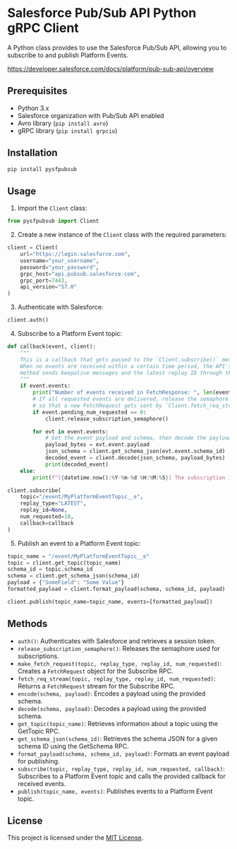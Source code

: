 # Salesforce Pub/Sub API Python gRPC Client

A Python class provides to use the Salesforce Pub/Sub API, allowing you to subscribe to and publish Platform Events.

https://developer.salesforce.com/docs/platform/pub-sub-api/overview

## Prerequisites

- Python 3.x
- Salesforce organization with Pub/Sub API enabled
- Avro library (`pip install avro`)
- gRPC library (`pip install grpcio`)

## Installation

```bash
pip install pysfpubsub
```

## Usage

1. Import the `Client` class:

```python
from pysfpubsub import Client
```

2. Create a new instance of the `Client` class with the required parameters:

```python
client = Client(
    url="https://login.salesforce.com",
    username="your_username",
    password="your_password",
    grpc_host="api.pubsub.salesforce.com",
    grpc_port=7443,
    api_version="57.0"
)
```

3. Authenticate with Salesforce:

```python
client.auth()
```

4. Subscribe to a Platform Event topic:

```python
def callback(event, client):
    """
    This is a callback that gets passed to the `Client.subscribe()` method.
    When no events are received within a certain time period, the API's subscribe
    method sends keepalive messages and the latest replay ID through this callback.
    """
    if event.events:
        print("Number of events received in FetchResponse: ", len(event.events))
        # If all requested events are delivered, release the semaphore
        # so that a new FetchRequest gets sent by `Client.fetch_req_stream()`.
        if event.pending_num_requested == 0:
            client.release_subscription_semaphore()

        for evt in event.events:
            # Get the event payload and schema, then decode the payload
            payload_bytes = evt.event.payload
            json_schema = client.get_schema_json(evt.event.schema_id)
            decoded_event = client.decode(json_schema, payload_bytes)
            print(decoded_event)
    else:
        print(f"[{datetime.now():%Y-%m-%d %H:%M:%S}] The subscription is active.")

client.subscribe(
    topic="/event/MyPlatformEventTopic__e",
    replay_type="LATEST",
    replay_id=None,
    num_requested=10,
    callback=callback
)
```

5. Publish an event to a Platform Event topic:

```python
topic_name = "/event/MyPlatformEventTopic__e"
topic = client.get_topic(topic_name)
schema_id = topic.schema_id
schema = client.get_schema_json(schema_id)
payload = {"SomeField": "Some Value"}
formatted_payload = client.format_payload(schema, schema_id, payload)

client.publish(topic_name=topic_name, events=[formatted_payload])
```

## Methods

- `auth()`: Authenticates with Salesforce and retrieves a session token.
- `release_subscription_semaphore()`: Releases the semaphore used for subscriptions.
- `make_fetch_request(topic, replay_type, replay_id, num_requested)`: Creates a `FetchRequest` object for the Subscribe RPC.
- `fetch_req_stream(topic, replay_type, replay_id, num_requested)`: Returns a `FetchRequest` stream for the Subscribe RPC.
- `encode(schema, payload)`: Encodes a payload using the provided schema.
- `decode(schema, payload)`: Decodes a payload using the provided schema.
- `get_topic(topic_name)`: Retrieves information about a topic using the GetTopic RPC.
- `get_schema_json(schema_id)`: Retrieves the schema JSON for a given schema ID using the GetSchema RPC.
- `format_payload(schema, schema_id, payload)`: Formats an event payload for publishing.
- `subscribe(topic, replay_type, replay_id, num_requested, callback)`: Subscribes to a Platform Event topic and calls the provided callback for received events.
- `publish(topic_name, events)`: Publishes events to a Platform Event topic.

## License

This project is licensed under the [MIT License](LICENSE).
```
